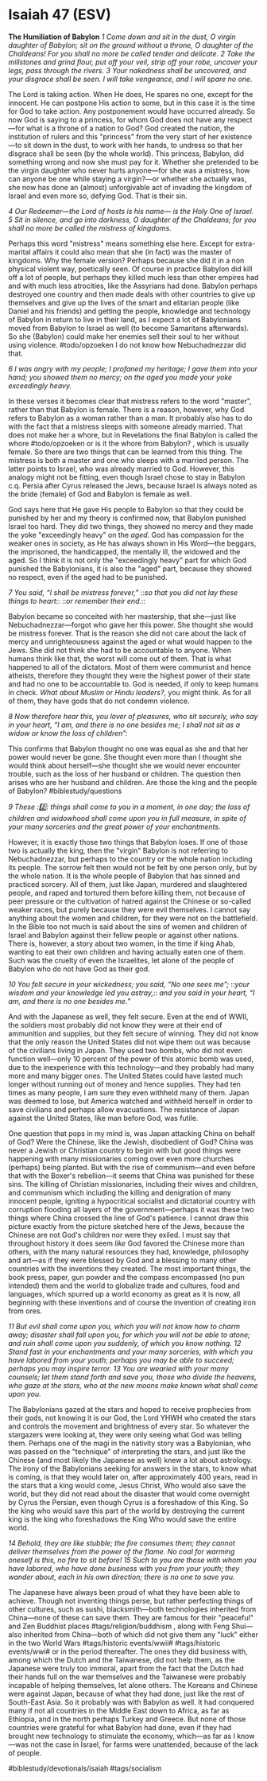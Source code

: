 # Isaiah 47 (ESV) 
**The Humiliation of Babylon**
*1 Come down and sit in the dust,*
*O virgin daughter of Babylon;*
*sit on the ground without a throne,*
*O daughter of the Chaldeans!*
*For you shall no more be called*
*tender and delicate.*
*2 Take the millstones and grind flour,*
*put off your veil,*
*strip off your robe, uncover your legs,*
*pass through the rivers.*
*3 Your nakedness shall be uncovered,*
*and your disgrace shall be seen.*
*I will take vengeance,*
*and I will spare no one.*

The Lord is taking action. When He does, He spares no one, except for the innocent. He can postpone His action to some, but in this case it is the time for God to take action. Any postponement would have occurred already. 
So now God is saying to a princess, for whom God does not have any respect—for what is a throne of a nation to God? God created the nation, the institution of rulers and this "princess" from the very start of her existence—to sit down in the dust, to work with her hands, to undress so that her disgrace shall be seen (by the whole world). 
This princess, Babylon, did something wrong and now she must pay for it. Whether she pretended to be the virgin daughter who never hurts anyone—for she was a mistress, how can anyone be one while staying a virgin?—or whether she actually was, she now has done an (almost) unforgivable act of invading the kingdom of Israel and even more so, defying God. That is their sin.

*4 Our Redeemer—the Lord of hosts is his name—*
*is the Holy One of Israel.*
*5 Sit in silence, and go into darkness,*
*O daughter of the Chaldeans;*
*for you shall no more be called*
*the mistress of kingdoms.*

Perhaps this word "mistress" means something else here. Except for extra-marital affairs it could also mean that she (in fact) was the master of kingdoms. Why the female version? Perhaps because she did it in a non physical violent way, poetically seen. Of course in practice Babylon did kill off a lot of people, but perhaps they killed much less than other empires had and with much less atrocities, like the Assyrians had done. Babylon perhaps destroyed one country and then made deals with other countries to give up themselves and give up the lives of the smart and elitarian people (like Daniel and his friends) and getting the people, knowledge and technology of Babylon in return to live in their land, as I expect a lot of Babylonians moved from Babylon to Israel as well (to become Samaritans afterwards). 
So she (Babylon) could make her enemies sell their soul to her without using violence. #todo/opzoeken I do not know how Nebuchadnezzar did that.

*6 I was angry with my people;*
*I profaned my heritage;*
*I gave them into your hand;*
*you showed them no mercy;*
*on the aged you made your yoke exceedingly heavy.*

In these verses it becomes clear that mistress refers to the word "master", rather than that Babylon is female. There is a reason, however, why God refers to Babylon as a woman rather than a man. It probably also has to do with the fact that a mistress sleeps with someone already married. That does not make her a whore, but in Revelations the final Babylon is called the whore #todo/opzoeken  or is it the whore from Babylon? 
, which is usually female. 
So there are two things that can be learned from this thing. The mistress is both a master and one who sleeps with a married person. The latter points to Israel, who was already married to God. However, this analogy might not be fitting, even though Israel chose to stay in Babylon c.q. Persia after Cyrus released the Jews, because Israel is always noted as the bride (female) of God and Babylon is female as well. 

God says here that He gave His people to Babylon so that they could be punished by her and my theory is confirmed now, that Babylon punished Israel too hard. They did two things, they showed no mercy and they made the yoke "exceedingly heavy" on the *aged*. 
God has compassion for the weaker ones in society, as He has always shown in His Word—the beggars, the imprisoned, the handicapped, the mentally ill, the widowed and the aged. So I think it is not only the "exceedingly heavy" part for which God punished the Babylonians, it is also the "aged" part, because they showed no respect, even if the aged had to be punished. 

*7 You said, “I shall be mistress forever,”*
::*so that you did not lay these things to heart*::
::*or remember their end.*::

Babylon became so conceited with her mastership, that she—just like Nebuchadnezzar—forgot who gave her this power. She thought she would be mistress forever. That is the reason she did not care about the lack of mercy and unrighteousness against the aged or what would happen to the Jews. She did not think she had to be accountable to anyone. When humans think like that, the worst will come out of them. That is what happened to all of the dictators. Most of them were communist and hence atheists, therefore they thought they were the highest power of their state and had no one to be accountable to. God is needed, if only to keep humans in check. 
*What about Muslim or Hindu leaders?*, you might think. As for all of them, they have gods that do not condemn violence. 

*8 Now therefore hear this, you lover of pleasures,*
*who sit securely,*
*who say in your heart,*
*“I am, and there is no one besides me;*
*I shall not sit as a widow*
*or know the loss of children”:*

This confirms that Babylon thought no one was equal as she and that her power would never be gone. She thought even more than I thought she would think about herself—she thought she we would never encounter trouble, such as the loss of her husband or children. 
The question then arises who are her husband and children. Are those the king and the people of Babylon? #biblestudy/questions

*9 These ::two:: things shall come to you*
*in a moment, in one day;*
*the loss of children and widowhood*
*shall come upon you in full measure,*
*in spite of your many sorceries*
*and the great power of your enchantments.*

However, it is exactly those two things that Babylon loses. If one of those two is actually the king, then the "virgin" Babylon is not referring to Nebuchadnezzar, but perhaps to the country or the whole nation including its people. The sorrow felt then would not be felt by one person only, but by the whole nation. It is the whole people of Babylon that has sinned and practiced sorcery. All of them, just like Japan, murdered and slaughtered people, and raped and tortured them before killing them, not because of peer pressure or the cultivation of hatred against the Chinese or so-called weaker races, but purely because they were evil themselves. 
I cannot say anything about the women and children, for they were not on the battlefield. In the Bible too not much is said about the sins of women and children of Israel and Babylon against their fellow people or against other nations. There is, however, a story about two women, in the time if king Ahab, wanting to eat their own children and having actually eaten one of them. Such was the cruelty of even the Israelites, let alone of the people of Babylon who do not have God as their god. 

*10 You felt secure in your wickedness;*
*you said, “No one sees me”;*
::*your wisdom and your knowledge led you astray,*::
*and you said in your heart,*
*“I am, and there is no one besides me.”*

And with the Japanese as well, they felt secure. Even at the end of WWII, the soldiers most probably did not know they were at their end of ammunition and supplies, but they felt secure of winning. They did not know that the only reason the United States did not wipe them out was because of the civilians living in Japan. They used two bombs, who did not even function well—only 10 percent of the power of this atomic bomb was used, due to the inexperience with this technology—and they probably had many more and many bigger ones. 
The United States could have lasted much longer without running out of money and hence supplies. They had ten times as many people, I am sure they even withheld many of them. Japan was deemed to lose, but America watched and withheld herself in order to save civilians and perhaps allow evacuations. 
The resistance of Japan against the United States, like man before God, was futile. 

One question that pops in my mind is, was Japan attacking China on behalf of God? Were the Chinese, like the Jewish, disobedient of God? China was never a Jewish or Christian country to begin with but good things were happening with many missionaries coming over even more churches (perhaps) being planted. But with the rise of communism—and even before that with the Boxer's rebellion—it seems that China was punished for these sins. The killing of Christian missionaries, including their wives and children, and communism which including the killing and denigration of many innocent people, igniting a hypocritical socialist and dictatorial country with corruption flooding all layers of the government—perhaps it was these two things where China crossed the line of God's patience.
I cannot draw this picture exactly from the picture sketched here of the Jews, because the Chinese are not God's children nor were they exiled. I must say that throughout history it does seem *like* God favored the Chinese more than others, with the many natural resources they had, knowledge, philosophy and art—as if they were blessed by God and a blessing to many other countries with the inventions they created. The most important things, the book press, paper, gun powder and the compass encompassed (no pun intended) them and the world to globalize trade and cultures, food and languages, which spurred up a world economy as great as it is now, all beginning with these inventions and of course the invention of creating iron from ores. 

*11 But evil shall come upon you,*
*which you will not know how to charm away;*
*disaster shall fall upon you,*
*for which you will not be able to atone;*
*and ruin shall come upon you suddenly,*
*of which you know nothing.*
*12 Stand fast in your enchantments*
*and your many sorceries,*
*with which you have labored from your youth;*
*perhaps you may be able to succeed;*
*perhaps you may inspire terror.*
*13 You are wearied with your many counsels;*
*let them stand forth and save you,*
*those who divide the heavens,*
*who gaze at the stars,*
*who at the new moons make known*
*what shall come upon you.*

The Babylonians gazed at the stars and hoped to receive prophecies from their gods, not knowing it is our God, the Lord YHWH who created the stars and controls the movement and brightness of every star. So whatever the stargazers were looking at, they were only seeing what God was telling them. Perhaps one of the magi in the nativity story was a Babylonian, who was passed on the "technique" of interpreting the stars, and just like the Chinese (and most likely the Japanese as well) knew a lot about astrology. 
The irony of the Babylonians seeking for answers in the stars, to know what is coming, is that they would later on, after approximately 400 years, read in the stars that a king would come, Jesus Christ, Who would also save the world, but they did not read about the disaster that would come overnight by Cyrus the Persian, even though Cyrus is a foreshadow of this King. 
So the king who would save this part of the world by destroying the current king is the king who foreshadows the King Who would save the entire world. 

*14 Behold, they are like stubble;*
*the fire consumes them;*
*they cannot deliver themselves*
*from the power of the flame.*
*No coal for warming oneself is this,*
*no fire to sit before!*
*15 Such to you are those with whom you have labored,*
*who have done business with you from your youth;*
*they wander about, each in his own direction;*
*there is no one to save you.*

The Japanese have always been proud of what they have been able to achieve. Though not inventing things perse, but rather perfecting things of other cultures, such as sushi, blacksmith—both technologies inherited from China—none of these can save them. They are famous for their "peaceful" and Zen Buddhist places #tags/religion/buddhism , along with Feng Shui—also inherited from China—both of which did not give them any "luck" either in the two World Wars #tags/historic events/wwii# #tags/historic events/wwi# or in the period thereafter. 
The ones they did business with, among which the Dutch and the Taiwanese, did not help them, as the Japanese were truly too immoral, apart from the fact that the Dutch had their hands full on the war themselves and the Taiwanese were probably incapable of helping themselves, let alone others. The Koreans and Chinese were against Japan, because of what they had done, just like the rest of South-East Asia. 
So it probably was with Babylon as well. It had conquered many if not all countries in the Middle East down to Africa, as far as Ethiopia, and in the north perhaps Turkey and Greece. But none of those countries were grateful for what Babylon had done, even if they had brought new technology to stimulate the economy, which—as far as I know—was not the case in Israel, for farms were unattended, because of the lack of people. 

#biblestudy/devotionals/isaiah #tags/socialism